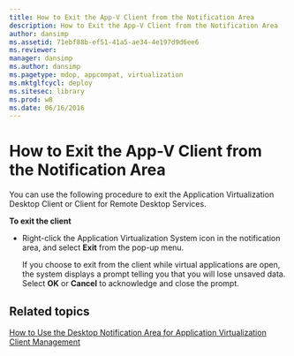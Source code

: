 ```yaml
---
title: How to Exit the App-V Client from the Notification Area
description: How to Exit the App-V Client from the Notification Area
author: dansimp
ms.assetid: 71ebf88b-ef51-41a5-ae34-4e197d9d6ee6
ms.reviewer: 
manager: dansimp
ms.author: dansimp
ms.pagetype: mdop, appcompat, virtualization
ms.mktglfcycl: deploy
ms.sitesec: library
ms.prod: w8
ms.date: 06/16/2016
---
```



# How to Exit the App-V Client from the Notification Area


You can use the following procedure to exit the Application Virtualization Desktop Client or Client for Remote Desktop Services.

**To exit the client**

-   Right-click the Application Virtualization System icon in the notification area, and select **Exit** from the pop-up menu.

    If you choose to exit from the client while virtual applications are open, the system displays a prompt telling you that you will lose unsaved data. Select **OK** or **Cancel** to acknowledge and close the prompt.

## Related topics


[How to Use the Desktop Notification Area for Application Virtualization Client Management](how-to-use-the-desktop-notification-area-for-application-virtualization-client-management.md)

 

 





